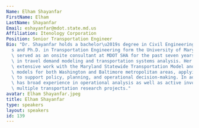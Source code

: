 ```yaml
---
Name: Elham Shayanfar
FirstName: Elham
LastName: Shayanfar
Email: eshayanfar@mdot.state.md.us
Affiliation: Itenology Corporation
Position: Senior Transportation Engineer
Bio: "Dr. Shayanfar holds a bachelor\u2019s degree in Civil Engineering and a master\u2019\
  s and Ph.D. in Transportation Engineering form the University of Maryland. She has\
  \ served as an onsite consultant at MDOT SHA for the past seven years, specializing\
  \ in travel demand modeling and transportation systems analysis. Her expertise includes\
  \ extensive work with the Maryland Statewide Transportation Model and regional MPO\
  \ models for both Washington and Baltimore metropolitan areas, applying these tools\
  \ to support policy, planning, and operational decision-making. In addition, she\
  \ has broad experience in operational analysis as well as active involvement in\
  \ multiple transportation research projects."
avatar: Elham Shayanfar.jpeg
title: Elham Shayanfar
type: speakers
layout: speakers
id: 139
---
```

